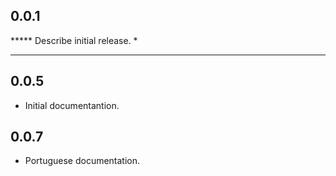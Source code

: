 ## 0.0.1

***** Describe initial release.
*  

****

## 0.0.5

* Initial documentantion.

## 0.0.7

* Portuguese documentation.
